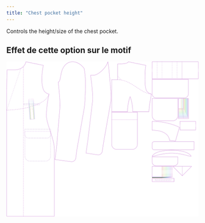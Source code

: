 ```yaml
---
title: "Chest pocket height"
---
```


Controls the height/size of the chest pocket.

## Effet de cette option sur le motif

![Cette image montre l'effet de cette option en superposant plusieurs variantes qui ont une valeur différente pour cette option](carlton_chestpocketheight_sample.svg "Effet de cette option sur le modèle")
